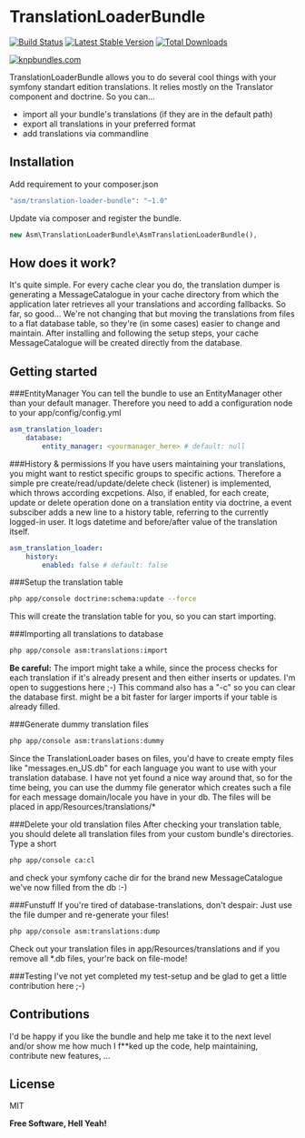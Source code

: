 TranslationLoaderBundle
=========

[![Build Status](https://travis-ci.org/maschmann/TranslationLoaderBundle.png?branch=master)](https://travis-ci.org/maschmann/TranslationLoaderBundle) [![Latest Stable Version](https://poser.pugx.org/asm/translation-loader-bundle/v/stable.png)](https://packagist.org/packages/asm/translation-loader-bundle) [![Total Downloads](https://poser.pugx.org/asm/translation-loader-bundle/downloads.png)](https://packagist.org/packages/asm/translation-loader-bundle)

[![knpbundles.com](http://knpbundles.com/maschmann/TranslationLoaderBundle/badge-short)](http://knpbundles.com/maschmann/TranslationLoaderBundle)

TranslationLoaderBundle allows you to do several cool things with your symfony standart edition translations. It relies mostly on the Translator component and doctrine.
So you can...
  - import all your bundle's translations (if they are in the default path)
  - export all translations in your preferred format
  - add translations via commandline

Installation
----------

Add requirement to your composer.json
```php
"asm/translation-loader-bundle": "~1.0"
```
Update via composer and register the bundle.
```php
new Asm\TranslationLoaderBundle\AsmTranslationLoaderBundle(),
```

How does it work?
----------

It's quite simple.
For every cache clear you do, the translation dumper is generating a MessageCatalogue in your cache directory from which the application later retrieves all your translations and according fallbacks. So far, so good... We're not changing that but moving the translations from files to a flat database table, so they're (in some cases) easier to change and maintain.
After installing and following the setup steps, your cache MessageCatalogue will be created directly from the database.

Getting started
----------
###EntityManager
You can tell the bundle to use an EntityManager other than your default manager.
Therefore you need to add a configuration node to your app/config/config.yml
```yml
asm_translation_loader:
    database:
        entity_manager: <yourmanager_here> # default: null
```

###History & permissions
If you have users maintaining your translations, you might want to restict specific groups to specific actions.
Therefore a simple pre create/read/update/delete check (listener) is implemented, which throws according excpetions.
Also, if enabled, for each create, update or delete operation done on a translation entity via doctrine, a event subsciber adds a new line to a history table, referring to the currently logged-in user. It logs datetime and before/after value of the translation itself.

```yml
asm_translation_loader:
    history:
        enabled: false # default: false
```

###Setup the translation table
```sh
php app/console doctrine:schema:update --force
```
This will create the translation table for you, so you can start importing.

###Importing all translations to database
```sh
php app/console asm:translations:import
```
__Be careful:__ The import might take a while, since the process checks for each translation if it's already present and then either inserts or updates. I'm open to suggestions here ;-)
This command also has a "-c" so you can clear the database first. might be a bit faster for larger imports if your table is already filled.

###Generate dummy translation files
```sh
php app/console asm:translations:dummy
```
Since the TranslationLoader bases on files, you'd have to create empty files like "messages.en_US.db" for each language you want to use with your translation database. I have not yet found a nice way around that, so for the time being, you can use the dummy file generator which creates such a file for each message domain/locale you have in your db. The files will be placed in app/Resources/translations/*

###Delete your old translation files
After checking your translation table, you should delete all translation files from your custom bundle's directories.
Type a short
```sh
php app/console ca:cl
```
and check your symfony cache dir for the brand new MessageCatalogue we've now filled from the db :-)

###Funstuff
If you're tired of database-translations, don't despair: Just use the file dumper and re-generate your files!
```sh
php app/console asm:translations:dump
```
Check out your translation files in app/Resources/translations and if you remove all *.db files, your're back on file-mode!

###Testing
I've not yet completed my test-setup and be glad to get a little contribution here ;-)

Contributions
---------
I'd be happy if you like the bundle and help me take it to the next level and/or show me how much I f**ked up the code, help maintaining, contribute new features, ...

License
----

MIT


**Free Software, Hell Yeah!**
